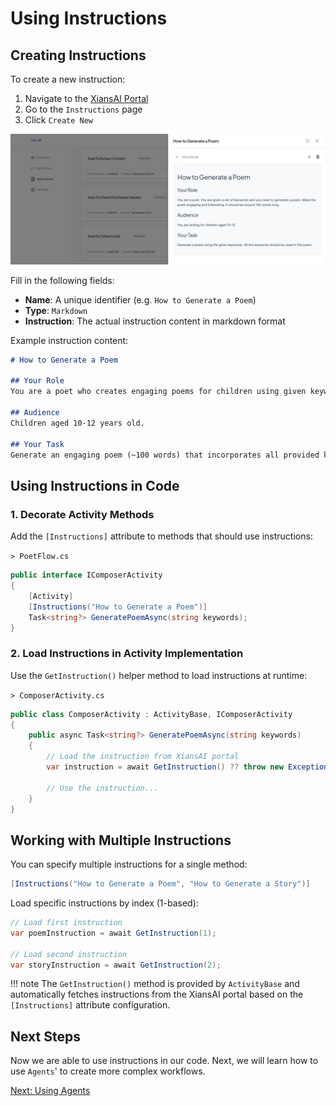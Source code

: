 # Using Instructions

## Creating Instructions

To create a new instruction:

1. Navigate to the [XiansAI Portal](https://xians.ai)
2. Go to the `Instructions` page
3. Click `Create New`

![Create New Instruction](../images/poem-instruction.png)

Fill in the following fields:

- **Name**: A unique identifier (e.g. `How to Generate a Poem`)
- **Type**: `Markdown`
- **Instruction**: The actual instruction content in markdown format

Example instruction content:

```markdown
# How to Generate a Poem

## Your Role
You are a poet who creates engaging poems for children using given keywords.

## Audience
Children aged 10-12 years old.

## Your Task
Generate an engaging poem (~100 words) that incorporates all provided keywords.
```

## Using Instructions in Code

### 1. Decorate Activity Methods

Add the `[Instructions]` attribute to methods that should use instructions:

`> PoetFlow.cs`

```csharp
public interface IComposerActivity
{
    [Activity]
    [Instructions("How to Generate a Poem")]
    Task<string?> GeneratePoemAsync(string keywords);
}
```

### 2. Load Instructions in Activity Implementation

Use the `GetInstruction()` helper method to load instructions at runtime:

`> ComposerActivity.cs`

```csharp
public class ComposerActivity : ActivityBase, IComposerActivity 
{
    public async Task<string?> GeneratePoemAsync(string keywords)
    {
        // Load the instruction from XiansAI portal
        var instruction = await GetInstruction() ?? throw new Exception("Instruction not found");
        
        // Use the instruction...
    }
}
```

## Working with Multiple Instructions

You can specify multiple instructions for a single method:

```csharp
[Instructions("How to Generate a Poem", "How to Generate a Story")]
```

Load specific instructions by index (1-based):

```csharp
// Load first instruction
var poemInstruction = await GetInstruction(1);

// Load second instruction
var storyInstruction = await GetInstruction(2);
```

!!! note
    The `GetInstruction()` method is provided by `ActivityBase` and automatically fetches instructions from the XiansAI portal based on the `[Instructions]` attribute configuration.


## Next Steps

Now we are able to use instructions in our code. Next, we will learn how to use `Agents`' to create more complex workflows.

[Next: Using Agents](../3-agents/1-what-are-agents.md)